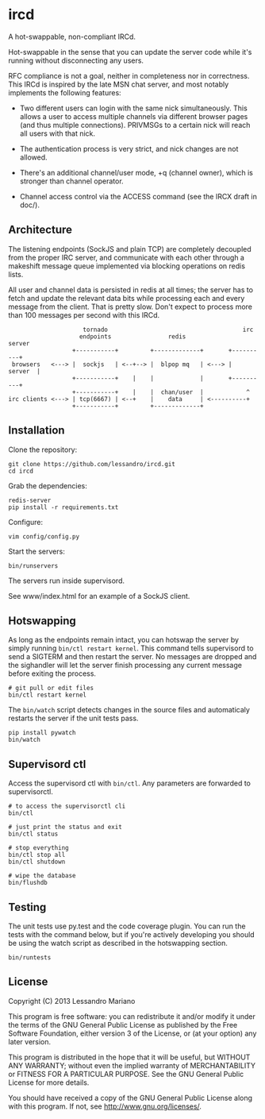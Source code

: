 # ircd

A hot-swappable, non-compliant IRCd.

Hot-swappable in the sense that you can update the server code while it's
running without disconnecting any users.

RFC compliance is not a goal, neither in completeness nor in correctness.
This IRCd is inspired by the late MSN chat server, and most notably implements
the following features:

- Two different users can login with the same nick simultaneously. This allows
a user to access multiple channels via different browser pages (and thus
multiple connections). PRIVMSGs to a certain nick will reach all users with
that nick.

- The authentication process is very strict, and nick changes are not allowed.

- There's an additional channel/user mode, +q (channel owner), which is
stronger than channel operator.

- Channel access control via the ACCESS command (see the IRCX draft in doc/).

## Architecture

The listening endpoints (SockJS and plain TCP) are completely decoupled from
the proper IRC server, and communicate with each other through a makeshift
message queue implemented via blocking operations on redis lists.

All user and channel data is persisted in redis at all times; the server has
to fetch and update the relevant data bits while processing each and every
message from the client. That is pretty slow. Don't expect to process more than
100 messages per second with this IRCd.

                         tornado                                      irc
                        endpoints                redis               server
                      +-----------+         +-------------+       +----------+
     browsers   <---> |  sockjs   | <--+--> |  blpop mq   | <---> |  server  |
                      +-----------+    |    |             |       +----------+
                      +-----------+    |    |  chan/user  |            ^
    irc clients <---> | tcp(6667) | <--+    |    data     | <----------+
                      +-----------+         +-------------+

## Installation

Clone the repository:

    git clone https://github.com/lessandro/ircd.git
    cd ircd

Grab the dependencies:

    redis-server
    pip install -r requirements.txt

Configure:

    vim config/config.py

Start the servers:

    bin/runservers

The servers run inside supervisord.

See www/index.html for an example of a SockJS client.

## Hotswapping

As long as the endpoints remain intact, you can hotswap the server by simply
running `bin/ctl restart kernel`. This command tells supervisord to send a
SIGTERM and then restart the server. No messages are dropped and the sighandler
will let the server finish processing any current message before exiting the
process.

    # git pull or edit files
    bin/ctl restart kernel

The `bin/watch` script detects changes in the source files and automaticaly
restarts the server if the unit tests pass.

    pip install pywatch
    bin/watch

## Supervisord ctl

Access the supervisord ctl with `bin/ctl`. Any parameters are forwarded to
supervisorctl.

    # to access the supervisorctl cli
    bin/ctl

    # just print the status and exit
    bin/ctl status

    # stop everything
    bin/ctl stop all
    bin/ctl shutdown

    # wipe the database
    bin/flushdb

## Testing

The unit tests use py.test and the code coverage plugin. You can run the tests
with the command below, but if you're actively developing you should be using
the watch script as described in the hotswapping section.

    bin/runtests

## License

Copyright (C) 2013 Lessandro Mariano

This program is free software: you can redistribute it and/or modify
it under the terms of the GNU General Public License as published by
the Free Software Foundation, either version 3 of the License, or
(at your option) any later version.

This program is distributed in the hope that it will be useful,
but WITHOUT ANY WARRANTY; without even the implied warranty of
MERCHANTABILITY or FITNESS FOR A PARTICULAR PURPOSE.  See the
GNU General Public License for more details.

You should have received a copy of the GNU General Public License
along with this program.  If not, see <http://www.gnu.org/licenses/>.
